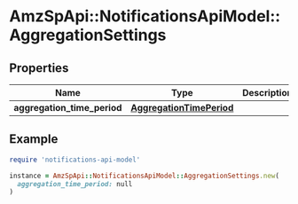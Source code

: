 # AmzSpApi::NotificationsApiModel::AggregationSettings

## Properties

| Name | Type | Description | Notes |
| ---- | ---- | ----------- | ----- |
| **aggregation_time_period** | [**AggregationTimePeriod**](AggregationTimePeriod.md) |  |  |

## Example

```ruby
require 'notifications-api-model'

instance = AmzSpApi::NotificationsApiModel::AggregationSettings.new(
  aggregation_time_period: null
)
```

